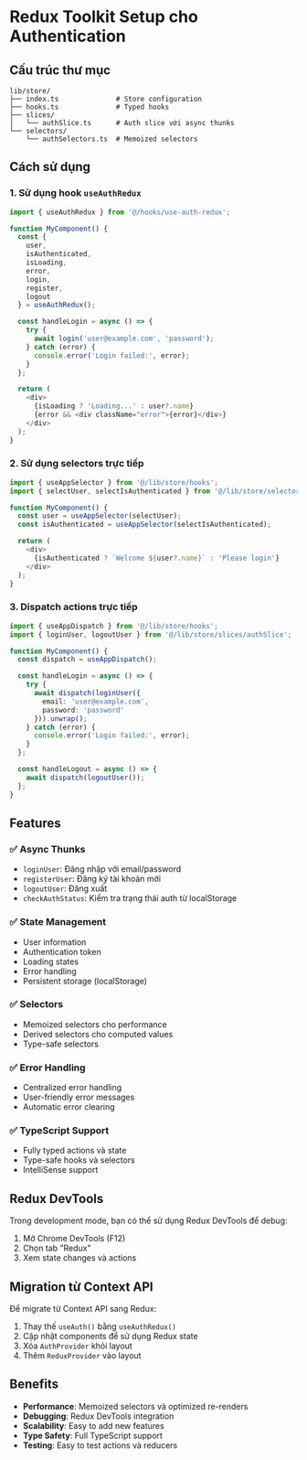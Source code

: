 # Redux Toolkit Setup cho Authentication

## Cấu trúc thư mục

```
lib/store/
├── index.ts              # Store configuration
├── hooks.ts              # Typed hooks
├── slices/
│   └── authSlice.ts      # Auth slice với async thunks
└── selectors/
    └── authSelectors.ts  # Memoized selectors
```

## Cách sử dụng

### 1. Sử dụng hook `useAuthRedux`

```typescript
import { useAuthRedux } from '@/hooks/use-auth-redux';

function MyComponent() {
  const { 
    user, 
    isAuthenticated, 
    isLoading, 
    error,
    login, 
    register, 
    logout 
  } = useAuthRedux();

  const handleLogin = async () => {
    try {
      await login('user@example.com', 'password');
    } catch (error) {
      console.error('Login failed:', error);
    }
  };

  return (
    <div>
      {isLoading ? 'Loading...' : user?.name}
      {error && <div className="error">{error}</div>}
    </div>
  );
}
```

### 2. Sử dụng selectors trực tiếp

```typescript
import { useAppSelector } from '@/lib/store/hooks';
import { selectUser, selectIsAuthenticated } from '@/lib/store/selectors/authSelectors';

function MyComponent() {
  const user = useAppSelector(selectUser);
  const isAuthenticated = useAppSelector(selectIsAuthenticated);

  return (
    <div>
      {isAuthenticated ? `Welcome ${user?.name}` : 'Please login'}
    </div>
  );
}
```

### 3. Dispatch actions trực tiếp

```typescript
import { useAppDispatch } from '@/lib/store/hooks';
import { loginUser, logoutUser } from '@/lib/store/slices/authSlice';

function MyComponent() {
  const dispatch = useAppDispatch();

  const handleLogin = async () => {
    try {
      await dispatch(loginUser({ 
        email: 'user@example.com', 
        password: 'password' 
      })).unwrap();
    } catch (error) {
      console.error('Login failed:', error);
    }
  };

  const handleLogout = async () => {
    await dispatch(logoutUser());
  };
}
```

## Features

### ✅ Async Thunks
- `loginUser`: Đăng nhập với email/password
- `registerUser`: Đăng ký tài khoản mới
- `logoutUser`: Đăng xuất
- `checkAuthStatus`: Kiểm tra trạng thái auth từ localStorage

### ✅ State Management
- User information
- Authentication token
- Loading states
- Error handling
- Persistent storage (localStorage)

### ✅ Selectors
- Memoized selectors cho performance
- Derived selectors cho computed values
- Type-safe selectors

### ✅ Error Handling
- Centralized error handling
- User-friendly error messages
- Automatic error clearing

### ✅ TypeScript Support
- Fully typed actions và state
- Type-safe hooks và selectors
- IntelliSense support

## Redux DevTools

Trong development mode, bạn có thể sử dụng Redux DevTools để debug:

1. Mở Chrome DevTools (F12)
2. Chọn tab "Redux"
3. Xem state changes và actions

## Migration từ Context API

Để migrate từ Context API sang Redux:

1. Thay thế `useAuth()` bằng `useAuthRedux()`
2. Cập nhật components để sử dụng Redux state
3. Xóa `AuthProvider` khỏi layout
4. Thêm `ReduxProvider` vào layout

## Benefits

- **Performance**: Memoized selectors và optimized re-renders
- **Debugging**: Redux DevTools integration
- **Scalability**: Easy to add new features
- **Type Safety**: Full TypeScript support
- **Testing**: Easy to test actions và reducers 